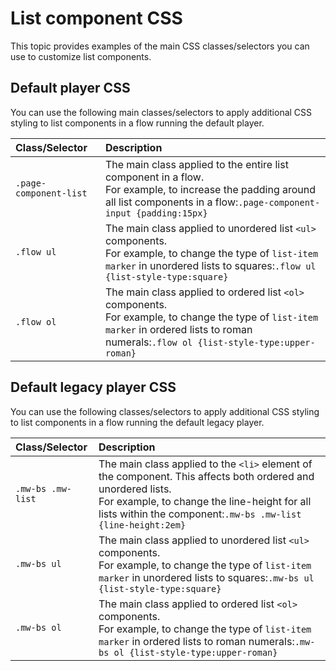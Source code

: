# List component CSS 

<head>
  <meta name="guidename" content="Flow"/>
  <meta name="context" content="GUID-25b62f3b-c2d1-48e7-bfdd-ed01fbb8d557"/>
</head>


This topic provides examples of the main CSS classes/selectors you can use to customize list components.

## Default player CSS 

You can use the following main classes/selectors to apply additional CSS styling to list components in a flow running the default player.

|Class/Selector|Description|
|:-------------|:----------|
|`.page-component-list`|The main class applied to the entire list component in a flow.<br />For example, to increase the padding around all list components in a flow:`.page-component-input {padding:15px}`|
|`.flow ul`|The main class applied to unordered list `<ul>` components.<br />For example, to change the type of `list-item marker` in unordered lists to squares:`.flow ul {list-style-type:square}`|
|`.flow ol`|The main class applied to ordered list `<ol>` components.<br />For example, to change the type of `list-item marker` in ordered lists to roman numerals:`.flow ol {list-style-type:upper-roman}`|

## Default legacy player CSS

You can use the following classes/selectors to apply additional CSS styling to list components in a flow running the default legacy player.

|Class/Selector|Description|
|:-------------|:----------|
|`.mw-bs .mw-list`|The main class applied to the `<li>` element of the component. This affects both ordered and unordered lists.<br />For example, to change the line-height for all lists within the component:`.mw-bs .mw-list {line-height:2em}`|
|`.mw-bs ul`|The main class applied to unordered list `<ul>` components.<br />For example, to change the type of `list-item marker` in unordered lists to squares:`.mw-bs ul {list-style-type:square}`|
|`.mw-bs ol`|The main class applied to ordered list `<ol>` components.<br />For example, to change the type of `list-item marker` in ordered lists to roman numerals:`.mw-bs ol {list-style-type:upper-roman}`|
